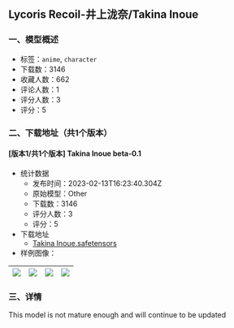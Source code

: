## Lycoris Recoil-井上泷奈/Takina Inoue
### 一、模型概述

- 标签：`anime`, `character`
- 下载数：3146
- 收藏人数：662
- 评论人数：1
- 评分人数：3
- 评分：5

### 二、下载地址（共1个版本）

#### [版本1/共1个版本] Takina Inoue beta-0.1

- 统计数据
  - 发布时间：2023-02-13T16:23:40.304Z
  - 原始模型：Other
  - 下载数：3146
  - 评分人数：3
  - 评分：5
- 下载地址
  - [Takina Inoue.safetensors](https://civitai.com/api/download/models/10072)
- 样例图像：

| <img src="https://image.civitai.com/xG1nkqKTMzGDvpLrqFT7WA/0fa2e887-2684-408a-b466-3f242ff28400/width=450/98154.jpeg" /> | <img src="https://image.civitai.com/xG1nkqKTMzGDvpLrqFT7WA/e1156537-a5c2-4fdc-5046-aa689939a000/width=450/98157.jpeg" /> | <img src="https://image.civitai.com/xG1nkqKTMzGDvpLrqFT7WA/2540aaa6-7a63-4a1f-a382-d187ef57be00/width=450/98156.jpeg" /> | <img src="https://image.civitai.com/xG1nkqKTMzGDvpLrqFT7WA/7d267c67-a65c-4810-9c0a-bc944b9e2d00/width=450/98155.jpeg" /> |
| ---- | ---- | ---- | ---- |


### 三、详情
<p>This model is not mature enough and will continue to be updated</p>